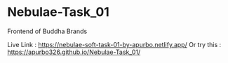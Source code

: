 # Nebulae-Task_01
 Frontend of Buddha Brands

Live Link : https://nebulae-soft-task-01-by-apurbo.netlify.app/ 
Or try this : https://apurbo326.github.io/Nebulae-Task_01/
